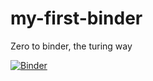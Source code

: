 # my-first-binder
Zero to binder, the turing way

[![Binder](https://mybinder.org/badge_logo.svg)](https://mybinder.org/v2/gh/Ben-Van-Raemdonck/my-first-binder/HEAD)
